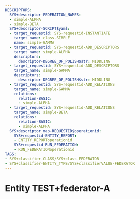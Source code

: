 ```yaml
---
DESCRIPTORS:
  SYS+descriptor-FEDERATION_NAMES:
  - simple-ALPHA
  - simple-BETA
  SYS+descriptor-SCRIPT$yaml:
  - target_requestid: SYS+requestid-INSTANTIATE
    target_name: class-SIMPLE
    name: simple-GAMMA
  - target_requestid: SYS+requestid-ADD_DESCRIPTORS
    target_name: simple-ALPHA
    descriptors:
      descriptor-DEGREE_OF_POLISH$str: MIDDLING
  - target_requestid: SYS+requestid-ADD_DESCRIPTORS
    target_name: simple-GAMMA
    descriptors:
      descriptor-DEGREE_OF_POLISH$str: MIDDLING
  - target_requestid: SYS+requestid-ADD_RELATIONS
    target_name: simple-GAMMA
    relations:
      relation-BASIC:
      - simple-ALPHA
  - target_requestid: SYS+requestid-ADD_RELATIONS
    target_name: simple-BETA
    relations:
      relation-BASIC:
      - simple-ALPHA
  SYS+descriptor_map-REQUESTID$operationid:
    SYS+requestid-ENTITY_REPORT:
    - ENTITY_REPORToperationid
    SYS+requestid-RUN_FEDERATION:
    - RUN_FEDERATIONoperationid
TAGS:
- SYS+classifier-CLASS/SYS+class-FEDERATOR
- SYS+classifier-ENTITY_TYPE/SYS+classifierVALUE-FEDERATOR
---
```

# Entity TEST+federator-A

